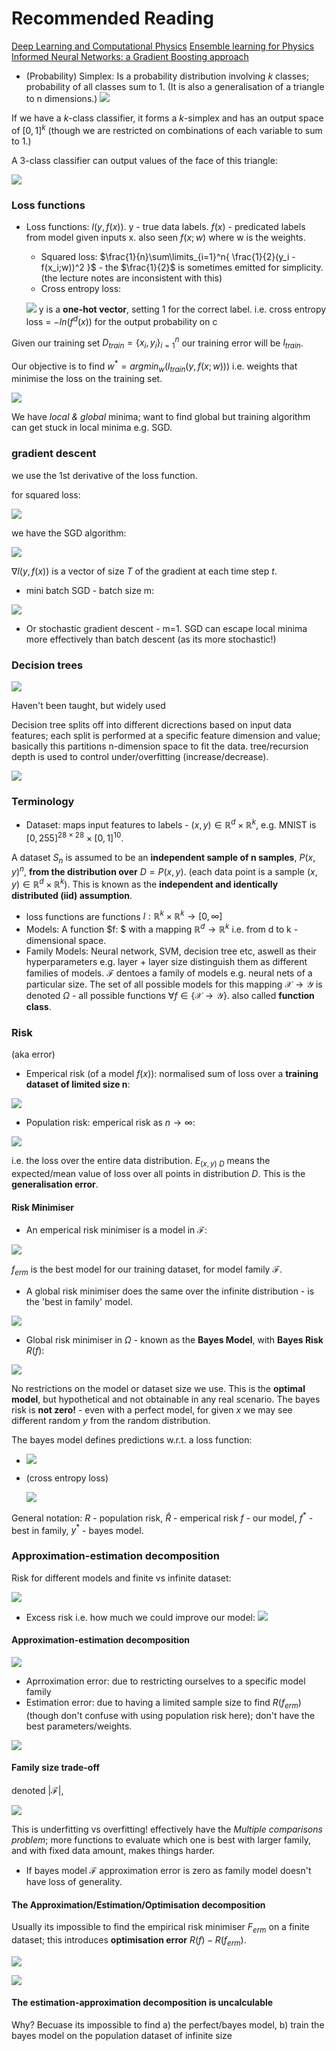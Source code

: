 # Recommended Reading
[Deep Learning and Computational Physics](https://arxiv.org/abs/2301.00942)
[Ensemble learning for Physics Informed Neural Networks: a Gradient Boosting approach](https://arxiv.org/abs/2302.13143)

- (Probability) Simplex: Is a probability distribution involving $k$ classes; probability of all classes sum to 1. (It is also a generalisation of a triangle to n dimensions.)
![](misc/Pasted%20image%2020240304144247.png)

If we have a $k$-class classifier, it forms a $k$-simplex and has an output space of $[0,1]^k$ (though we are restricted on combinations of each variable to sum to 1.)

A 3-class classifier can output values of the face of this triangle:

![](misc/Pasted%20image%2020240304144616.png)

### Loss functions

- Loss functions: $l(y,f(x))$. y - true data labels. $f(x)$ - predicated labels from model given inputs x. also seen $f(x;w)$ where w is the weights.
	- Squared loss: $\frac{1}{n}\sum\limits_{i=1}^n{ \frac{1}{2}(y_i - f(x_i;w))^2 }$ - the $\frac{1}{2}$ is sometimes emitted for simplicity. (the lecture notes are inconsistent with this)
	- Cross entropy loss:

	![](misc/Pasted%20image%2020240404103754.png)
	y is a **one-hot vector**, setting 1 for the correct label. i.e. cross entropy loss  = $-ln(f^d(x))$ for the output probability on c

Given our training set $D_{train}=\{x_i,y_i\}_{i=1}^n$ our training error will be $l_{train}$.   

Our objective is to find $w^* = argmin_w(l_{train}(y,f(x;w)))$ i.e. weights that minimise the loss on the training set.  

![](misc/Pasted%20image%2020240404105840.png)

We have *local & global* minima; want to find global but training algorithm can get stuck in local minima e.g. SGD.

### gradient descent

we use the 1st derivative of the loss function.

for squared loss:

![](misc/Pasted%20image%2020240404102752.png)

we have the SGD algorithm:

![](misc/Pasted%20image%2020240404103310.png)

$\nabla l(y,f(x))$ is a vector of size $T$ of the gradient at each time step $t$.   

- mini batch SGD - batch size m:

![](misc/Pasted%20image%2020240404105720.png)
- Or stochastic gradient descent - m=1. SGD can escape local minima more effectively than batch descent (as its more stochastic!)


### Decision trees

![](misc/Pasted%20image%2020240404105019.png)

Haven't been taught, but widely used

Decision tree splits off into different dicrections based on input data features; each split is performed at a specific feature dimension and value; basically this partitions n-dimension space to fit the data. tree/recursion depth is used to control under/overfitting (increase/decrease).

![](misc/Pasted%20image%2020240404105931.png)

### Terminology
- Dataset: maps input features to labels - $(x,y)\in \mathbb{R}^d \times \mathbb{R}^k$, e.g. MNIST is $[0,255]^{28\times 28}\times[0,1]^{10}$. 

A dataset $S_n$ is assumed to be an **independent sample of n samples**, $P(x,y)^n$, **from the distribution over** $D=P(x,y)$. (each data point is a sample $(x,y)\in \mathbb{R}^d \times \mathbb{R}^k$). This is known as the **independent and identically distributed (iid) assumption**.

- loss functions are functions $l : \mathbb{R}^k \times \mathbb{R}^k \rightarrow [0,\infty]$
- Models: A function $f: $ with a mapping $\mathbb{R}^d \rightarrow \mathbb{R}^k$ i.e. from d to k - dimensional space.   
- Family Models: Neural network, SVM, decision tree etc, aswell as their hyperparameters e.g. layer + layer size distinguish them as different families of models. $\mathcal{F}$ dentoes a family of models e.g. neural nets of a particular size. The set of all possible models for this mapping $\mathcal{X}\rightarrow\mathcal{Y}$ is denoted $\Omega$ - all possible functions  $\forall f \in \{\mathcal{X}\rightarrow\mathcal{Y}\}$. also called **function class**.

### Risk
(aka error)
- Emperical risk (of a model $f(x)$): normalised sum of loss over a **training dataset of limited size n**:

![](misc/Pasted%20image%2020240404110511.png)

- Population risk: emperical risk as $n\rightarrow \infty$:

![](misc/Pasted%20image%2020240404112058.png)

i.e. the loss over the entire data distribution. $E_{(x,y)~D}$ means the expected/mean value of loss over all points in distribution $D$. This is the **generalisation error**.

#### Risk Minimiser

- An emperical risk minimiser is a model in $\mathcal{F}$:

![](misc/Pasted%20image%2020240404112411.png)

$f_{erm}$ is the best model for our training dataset, for model family $\mathcal{F}$.

- A global risk minimiser does the same over the infinite distribution - is the 'best in family' model.

![](misc/Pasted%20image%2020240404112746.png)

- Global risk minimiser in $\Omega$ - known as the **Bayes Model**, with **Bayes Risk** $R(f)$:

![](misc/Pasted%20image%2020240404112823.png)

No restrictions on the model or dataset size we use. This is the **optimal model**, but hypothetical and not obtainable in any real scenario.
The bayes risk is **not zero!** - even with a perfect model, for given $x$ we may see different random $y$ from the random distribution.

The bayes model defines predictions w.r.t. a loss function:

- ![](misc/Pasted%20image%2020240404114020.png)

- (cross entropy loss)

	![](misc/Pasted%20image%2020240404114035.png)

General notation:
$R$ - population risk, $\hat{R}$ - emperical risk
$f$ - our model, $f^*$ - best in family, $y^*$ - bayes model. 

### Approximation-estimation decomposition

Risk for different models and finite vs infinite dataset:

![](misc/Pasted%20image%2020240404114310.png)


- Excess risk i.e. how much we could improve our model:
	![](misc/Pasted%20image%2020240404113706.png)


#### Approximation-estimation decomposition

![](misc/Pasted%20image%2020240404114848.png)

- Aprroximation error: due to restricting ourselves to a  specific model family
- Estimation error: due to having a limited sample size to find $R(f_{erm})$ (though don't confuse with using population risk here); don't have the best parameters/weights.

![](misc/Pasted%20image%2020240404115028.png)


#### Family size trade-off

denoted $|\mathcal{F}|$,

![](misc/Pasted%20image%2020240404121653.png)

This is underfitting vs overfitting! effectively have the *Multiple comparisons problem*; more functions to evaluate which one is best with larger family, and with fixed data amount, makes things harder.

- If bayes model $\mathcal{F}$ approximation error is zero as family model doesn't have loss of generality.


#### The Approximation/Estimation/Optimisation decomposition

Usually its impossible to find the empirical risk minimiser $F_{erm}$ on a finite dataset; this introduces **optimisation error** $R(f)-R(f_{erm})$.

![](misc/Pasted%20image%2020240404122502.png)


![](misc/Pasted%20image%2020240404122644.png)

####  The estimation-approximation decomposition is uncalculable

Why? Becuase its impossible to find a) the perfect/bayes model, b) train the bayes model on the population dataset of infinite size